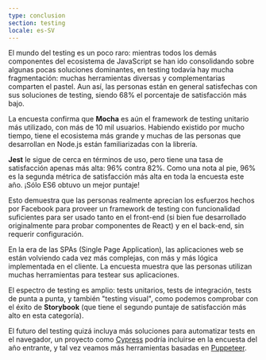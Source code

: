 ```yaml
---
type: conclusion
section: testing
locale: es-SV
---
```

 El mundo del testing es un poco raro: mientras todos los demás componentes del ecosistema de JavaScript se han ido consolidando sobre algunas pocas soluciones dominantes, en testing todavía hay mucha fragmentación: muchas herramientas diversas y complementarias comparten el pastel. Aun así, las personas están en general satisfechas con sus soluciones de testing, siendo 68% el porcentaje de satisfacción más bajo.

La encuesta confirma que **Mocha** es aún el framework de testing unitario más utilizado, con más de 10 mil usuarios. Habiendo existido por mucho tiempo, tiene el ecosistema más grande y muchas de las personas que desarrollan en Node.js están familiarizadas con la librería.

**Jest** le sigue de cerca en términos de uso, pero tiene una tasa de satisfacción apenas más alta: 96% contra 82%. Como una nota al pie, 96% es la segunda métrica de satisfacción más alta en toda la encuesta este año. ¡Sólo ES6 obtuvo un mejor puntaje!

Esto demuestra que las personas realmente aprecian los esfuerzos hechos por Facebook para proveer un framework de testing con funcionalidad suficientes para ser usado tanto en el front-end (si bien fue desarrollado originalmente para probar componentes de React) y en el back-end, sin requerir configuración.

En la era de las SPAs (Single Page Application), las aplicaciones web se están volviendo cada vez más complejas, con más y más lógica implementada en el cliente. La encuesta muestra que las personas utilizan muchas herramientas para testear sus aplicaciones.

El espectro de testing es amplio: tests unitarios, tests de integración, tests de punta a punta, y también "testing visual", como podemos comprobar con el éxito de **Storybook** (que tiene el segundo puntaje de satisfacción más alto en esta categoría).

El futuro del testing quizá incluya más soluciones para automatizar tests en el navegador, un proyecto como [Cypress](https://www.cypress.io/) podría incluirse en la encuesta del año entrante, y tal vez veamos más herramientas basadas en [Puppeteer](https://pptr.dev/).